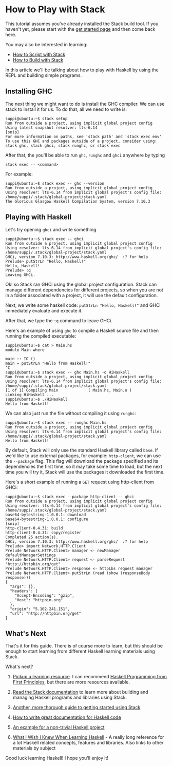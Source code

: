 # How to Play with Stack

This tutorial assumes you've already installed the Stack build
tool. If you haven't yet, please start with the
[get started page](/get-started) and then come back here.

You may also be interested in learning:

* [How to Script with Stack](stack-script)
* [How to Build with Stack](stack-build)

In this article we'll be talking about how to play with Haskell by
using the REPL and building simple programs.

## Installing GHC

The next thing we might want to do is install the GHC compiler. We can use stack to install
it for us. To do that, all we need to write is:

```
suppi@ubuntu:~$ stack setup
Run from outside a project, using implicit global project config
Using latest snapshot resolver: lts-6.14
[snip]
For more information on paths, see 'stack path' and 'stack exec env'
To use this GHC and packages outside of a project, consider using:
stack ghc, stack ghci, stack runghc, or stack exec
```

After that, the you'll be able to run `ghc`, `runghc` and `ghci` anywhere by typing

```
stack exec -- <command>
```

For example:

```
suppi@ubuntu:~$ stack exec -- ghc --version
Run from outside a project, using implicit global project config
Using resolver: lts-6.14 from implicit global project's config file: 
/home/suppi/.stack/global-project/stack.yaml
The Glorious Glasgow Haskell Compilation System, version 7.10.3
```

## Playing with Haskell

Let's try opening `ghci` and write something

```
suppi@ubuntu:~$ stack exec -- ghci
Run from outside a project, using implicit global project config
Using resolver: lts-6.14 from implicit global project's config file: 
/home/suppi/.stack/global-project/stack.yaml
GHCi, version 7.10.3: http://www.haskell.org/ghc/  :? for help
Prelude> putStrLn "Hello, Haskell!"
Hello, Haskell!
Prelude> :q
Leaving GHCi.
```

Ok! so Stack ran GHCi using the global project configuration.
Stack can manage different dependencies for different projects, so when you are
not in a folder associated with a project, it will use the default configuration.

Next, we write some haskell code: `putStrLn "Hello, Haskell!"` and GHCi immediately
evaluate and execute it.

After that, we type the `:q` command to leave GHCi.


Here's an example of using `ghc` to compile a Haskell source file
and then running the compiled executable:

```
suppi@ubuntu:~$ cat > Main.hs
module Main where

main :: IO ()
main = putStrLn "Hello from Haskell!"
^C
suppi@ubuntu:~$ stack exec -- ghc Main.hs -o HiHaskell
Run from outside a project, using implicit global project config
Using resolver: lts-6.14 from implicit global project's config file: 
/home/suppi/.stack/global-project/stack.yaml
[1 of 1] Compiling Main             ( Main.hs, Main.o )
Linking HiHaskell ...
suppi@ubuntu:~$ ./HiHaskell 
Hello from Haskell!
```

We can also just run the file without compiling it using `runghc`:

```
suppi@ubuntu:~$ stack exec -- runghc Main.hs
Run from outside a project, using implicit global project config
Using resolver: lts-6.14 from implicit global project's config file: 
/home/suppi/.stack/global-project/stack.yaml
Hello from Haskell!
```

By default, Stack will only use the standard Haskell library called `base`.
If we'd like to use external packages, for example: `http-client`, we can use
the `--package` flag. This flag will download the package specified and its dependencies
the first time, so it may take some time to load, but the next time you will try it,
Stack will use the packages it downloaded the first time.

Here's a short example of running a `GET` request using http-client from GHCi:

```
suppi@ubuntu:~$ stack exec --package http-client -- ghci
Run from outside a project, using implicit global project config
Using resolver: lts-6.14 from implicit global project's config file: 
/home/suppi/.stack/global-project/stack.yaml
base64-bytestring-1.0.0.1: download
base64-bytestring-1.0.0.1: configure
[snip]
http-client-0.4.31: build
http-client-0.4.31: copy/register
Completed 25 action(s).
GHCi, version 7.10.3: http://www.haskell.org/ghc/  :? for help
Prelude> import Network.HTTP.Client
Prelude Network.HTTP.Client> manager <- newManager defaultManagerSettings
Prelude Network.HTTP.Client> request <- parseRequest "http://httpbin.org/get"
Prelude Network.HTTP.Client> response <- httpLbs request manager
Prelude Network.HTTP.Client> putStrLn (read (show (responseBody response)))
{
  "args": {}, 
  "headers": {
    "Accept-Encoding": "gzip", 
    "Host": "httpbin.org"
  }, 
  "origin": "5.102.241.151", 
  "url": "http://httpbin.org/get"
}
```

## What's Next

That's it for this guide. There is of course more to learn, but this
should be enough to start learning from different Haskell learning materials
using Stack.

What's next?

1. [Pickup a learning resource](/learn). I can recommend [Haskell Programming from First Principles](http://haskellbook.com), but there are more resources available.

2. [Read the Stack documentation](https://haskellstack.org) to learn more about building and managing Haskell programs and libraries using Stack.

3. [Another, more thorough guide to getting started using Stack](http://howistart.org/posts/haskell/1)

4. [How to write great documentation for Haskell code](http://yannesposito.com/Scratch/en/blog/Haskell-Tutorials--a-tutorial/)

5. [An example for a non-trivial Haskell project](https://blog.jle.im/entry/streaming-huffman-compression-in-haskell-part-1-trees.html)

6. [What I Wish I Knew When Learning Haskell](http://dev.stephendiehl.com/hask/) - A really long reference for a lot Haskell related concepts, features and libraries. Also links to other materials by subject


Good luck learning Haskell! I hope you'll enjoy it!
